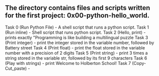 ## The directory contains files and scripts written for the first project: 0x00-python-hello_world.
Task 0 (Run Python File) - A shell script that runs a python script.
Task 1 (Run inline) - Shell script that runs python script.
Task 2 (Hello, print) -   prints exactly "Programming is like building a multilingual puzzle
Task 3 (Print integer) -  print the integer stored in the variable number, followed by Battery street
Task 4 (Print float) - print the float stored in the variable number with a precision of 2 digits
Task 5 (Print string) - print 3 times a string stored in the variable str, followed by its first 9 characters
Task 6 (Play with strings) -  print Welcome to Holberton School!
Task 7 (Copy-Cut_paste) - 